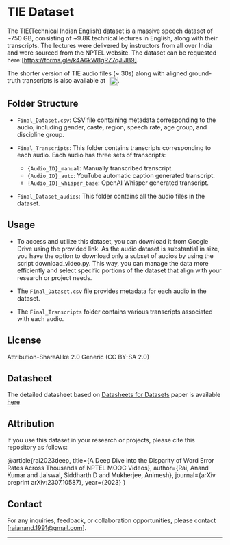 # TIE Dataset

The TIE(Technical Indian English) dataset is a massive speech dataset of ~750 GB, consisting of ~9.8K technical lectures in English, along with their transcripts. The lectures were delivered by instructors from all over India and were sourced from the NPTEL website. The dataset can be requested here:[https://forms.gle/k4A6kW8gRZ7qJiJB9]. 

The shorter version of TIE audio files (~ 30s) along with aligned ground-truth transcripts is also available at <a href="https://huggingface.co/datasets/raianand/TIE_shorts" target="_blank"><img src="https://huggingface.co/front/assets/huggingface_logo-noborder.svg" alt="Hugging Face" style="height: 20px; margin-left: 5px; vertical-align: middle;"></a>.



## Folder Structure

- `Final_Dataset.csv`: CSV file containing metadata corresponding to the audio, including gender, caste, region, speech rate, age group, and discipline group.

- `Final_Transcripts`: This folder contains transcripts corresponding to each audio. Each audio has three sets of transcripts:
  - `{Audio_ID}_manual`: Manually transcribed transcript.
  - `{Audio_ID}_auto`: YouTube automatic caption generated transcript.
  - `{Audio_ID}_whisper_base`: OpenAI Whisper generated transcript.

- `Final_Dataset_audios`: This folder contains all the audio files in the dataset.

## Usage

- To access and utilize this dataset, you can download it from Google Drive using the provided link. As the audio dataset is substantial in size, you have the option to download only a subset of audios by using the script download_video.py. This way, you can manage the data more efficiently and select specific portions of the dataset that align with your research or project needs. 

- The `Final_Dataset.csv` file provides metadata for each audio in the dataset.

- The `Final_Transcripts` folder contains various transcripts associated with each audio.

## License

Attribution-ShareAlike 2.0 Generic (CC BY-SA 2.0) 


## Datasheet

The detailed datasheet based on [Datasheets for Datasets](https://arxiv.org/abs/1803.09010) paper is available [here](https://github.com/raianand1991/TIE/blob/main/datasheet-for-dataset-template.md)

## Attribution

If you use this dataset in your research or projects, please cite this repository as follows:

@article{rai2023deep,
  title={A Deep Dive into the Disparity of Word Error Rates Across Thousands of NPTEL MOOC Videos},
  author={Rai, Anand Kumar and Jaiswal, Siddharth D and Mukherjee, Animesh},
  journal={arXiv preprint arXiv:2307.10587},
  year={2023}
}

## Contact

For any inquiries, feedback, or collaboration opportunities, please contact [raianand.1991@gmail.com].

---



